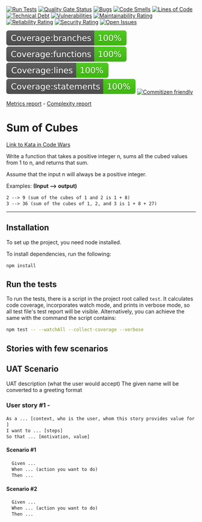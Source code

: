 [![Run Tests](https://github.com/carlo-tronnberg/carlo_t_yb_SumofCubes/actions/workflows/main.yml/badge.svg)](https://github.com/carlo-tronnberg/carlo_t_yb_SumofCubes/actions/workflows/main.yml/badge.svg)
[![Quality Gate Status](https://sonarcloud.io/api/project_badges/measure?project=carlo-tronnberg_carlo_t_yb_SumofCubes&metric=alert_status)](https://sonarcloud.io/summary/new_code?id=carlo-tronnberg_carlo_t_yb_SumofCubes)
[![Bugs](https://sonarcloud.io/api/project_badges/measure?project=carlo-tronnberg_carlo_t_yb_SumofCubes&metric=bugs)](https://sonarcloud.io/summary/new_code?id=carlo-tronnberg_carlo_t_yb_SumofCubes)
[![Code Smells](https://sonarcloud.io/api/project_badges/measure?project=carlo-tronnberg_carlo_t_yb_SumofCubes&metric=code_smells)](https://sonarcloud.io/summary/new_code?id=carlo-tronnberg_carlo_t_yb_SumofCubes)
[![Lines of Code](https://sonarcloud.io/api/project_badges/measure?project=carlo-tronnberg_carlo_t_yb_SumofCubes&metric=ncloc)](https://sonarcloud.io/summary/new_code?id=carlo-tronnberg_carlo_t_yb_SumofCubes)
[![Technical Debt](https://sonarcloud.io/api/project_badges/measure?project=carlo-tronnberg_carlo_t_yb_SumofCubes&metric=sqale_index)](https://sonarcloud.io/summary/new_code?id=carlo-tronnberg_carlo_t_yb_SumofCubes)
[![Vulnerabilities](https://sonarcloud.io/api/project_badges/measure?project=carlo-tronnberg_carlo_t_yb_SumofCubes&metric=vulnerabilities)](https://sonarcloud.io/summary/new_code?id=carlo-tronnberg_carlo_t_yb_SumofCubes)
[![Maintainability Rating](https://sonarcloud.io/api/project_badges/measure?project=carlo-tronnberg_carlo_t_yb_SumofCubes&metric=sqale_rating)](https://sonarcloud.io/summary/new_code?id=carlo-tronnberg_carlo_t_yb_SumofCubes)
[![Reliability Rating](https://sonarcloud.io/api/project_badges/measure?project=carlo-tronnberg_carlo_t_yb_SumofCubes&metric=reliability_rating)](https://sonarcloud.io/summary/new_code?id=carlo-tronnberg_carlo_t_yb_SumofCubes)
[![Security Rating](https://sonarcloud.io/api/project_badges/measure?project=carlo-tronnberg_carlo_t_yb_SumofCubes&metric=security_rating)](https://sonarcloud.io/summary/new_code?id=carlo-tronnberg_carlo_t_yb_SumofCubes)
[![Open Issues](https://img.shields.io/github/issues/carlo-tronnberg/badge.svg)](https://github.com/carlo-tronnberg/carlo_t_yb_SumofCubes/issues)

[![Build Status](coverage/badge-branches.svg)](coverage/badge-branches.svg)
[![Build Status](coverage/badge-functions.svg)](coverage/badge-functions.svg)
[![Build Status](coverage/badge-lines.svg)](coverage/badge-lines.svg)
[![Build Status](coverage/badge-statements.svg)](coverage/badge-statements.svg)
[![Commitizen friendly](https://img.shields.io/badge/commitizen-friendly-brightgreen.svg)](http://commitizen.github.io/cz-cli/)

[Metrics report](metrics.md) -
[Complexity report](complexity-report.md)

# Sum of Cubes 
[Link to Kata in Code Wars](https://www.codewars.com/kata/59a8570b570190d313000037) 
 
Write a function that takes a positive integer n, sums all the cubed values from 1 to n, and returns that sum.

Assume that the input n will always be a positive integer.

Examples: **(Input --> output)**

    2 --> 9 (sum of the cubes of 1 and 2 is 1 + 8)
    3 --> 36 (sum of the cubes of 1, 2, and 3 is 1 + 8 + 27)
 


---

## Installation

To set up the project, you need node installed.

To install dependencies, run the following:

```sh
npm install
```

## Run the tests

To run the tests, there is a script in the project root called `test`. It calculates code coverage, incorporates
watch mode, and prints in verbose mode, so all test file's test report will be visible. Alternatively, you
can achieve the same with the command the script contains:

```sh
npm test -- --watchAll --collect-coverage --verbose
```

## Stories with few scenarios

## UAT Scenario

UAT description (what the user would accept)
The given name will be converted to a greeting format

### User story #1 - <Short description>
```
As a ... [context, who is the user, whom this story provides value for ]
I want to ... [steps]
So that ... [motivation, value]
```

#### Scenario #1
```
  Given ...
  When ... (action you want to do)
  Then ...
```

#### Scenario #2
```
  Given ...
  When ... (action you want to do)
  Then ...
```

